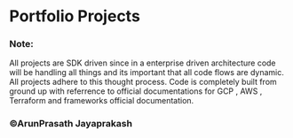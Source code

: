 # Portfolio Projects

### Note: 
All projects are SDK driven since in a enterprise driven architecture code will be handling all things and its important
that all code flows are dynamic. All projects adhere to this thought process. Code is completely built from ground up with 
referrence to official documentations for GCP , AWS , Terraform and frameworks official documentation.
### ©ArunPrasath Jayaprakash
